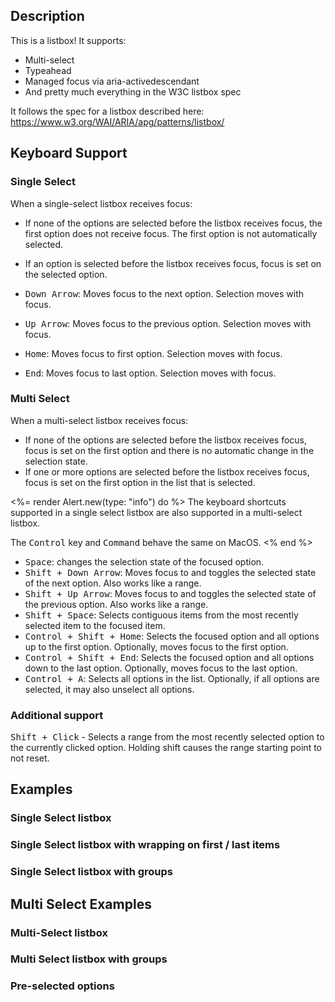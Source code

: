 ---
---

<light-preview preview-mode="shadow-dom">
  <template slot="code">
    <form>
      <role-listbox style="height: 200px;">
        <role-option value="1">
          <blockquote style="display: inline-block; border-inline-start: 4px solid gray; background-color: rgba(0,0,0,0.05); padding-inline-start: 4px; margin: 0;">I'm a blockquote. Gotta love rich content.</blockquote>
          Option 1
        </role-option>
        <role-option value="2">Option 2</role-option>
        <role-option value="3">Option 3</role-option>
        <role-option selected value="4">Option 4</role-option>
        <role-option value="5">Option 5</role-option>
        <role-option value="6">Option 6</role-option>
        <role-option value="7">Option 7</role-option>
        <role-option value="8">Option 8</role-option>
        <role-option value="9">Option 9</role-option>
        <role-option value="10">Option 10</role-option>
        <role-option value="Flamingo">Flamingo</role-option>
      </role-listbox>
    </form>
  </template>
</light-preview>

## Description

This is a listbox! It supports:

- Multi-select
- Typeahead
- Managed focus via aria-activedescendant
- And pretty much everything in the W3C listbox spec

It follows the spec for a listbox described here: <https://www.w3.org/WAI/ARIA/apg/patterns/listbox/>

## Keyboard Support

### Single Select

When a single-select listbox receives focus:

- If none of the options are selected before the listbox receives focus, the first option does not receive focus. The first option is not automatically selected.
- If an option is selected before the listbox receives focus, focus is set on the selected option.

- <kbd>Down Arrow</kbd>: Moves focus to the next option. Selection moves with focus.
- <kbd>Up Arrow</kbd>: Moves focus to the previous option. Selection moves with focus.
- <kbd>Home</kbd>: Moves focus to first option. Selection moves with focus.
- <kbd>End</kbd>: Moves focus to last option. Selection moves with focus.

### Multi Select

When a multi-select listbox receives focus:

- If none of the options are selected before the listbox receives focus, focus is set on the first option and there is no automatic change in the selection state.
- If one or more options are selected before the listbox receives focus, focus is set on the first option in the list that is selected.

<%= render Alert.new(type: "info") do %>
  The keyboard shortcuts supported in a single select listbox are also supported in a multi-select listbox.

  The <kbd>Control</kbd> key and <kbd>Command</kbd> behave the same on MacOS.
<% end %>

- <kbd>Space</kbd>: changes the selection state of the focused option.
- <kbd>Shift + Down Arrow</kbd>: Moves focus to and toggles the selected state of the next option. Also works like a range.
- <kbd>Shift + Up Arrow</kbd>: Moves focus to and toggles the selected state of the previous option. Also works like a range.
- <kbd>Shift + Space</kbd>: Selects contiguous items from the most recently selected item to the focused item.
- <kbd>Control + Shift + Home</kbd>: Selects the focused option and all options up to the first option. Optionally, moves focus to the first option.
- <kbd>Control + Shift + End</kbd>: Selects the focused option and all options down to the last option. Optionally, moves focus to the last option.
- <kbd>Control + A</kbd>: Selects all options in the list. Optionally, if all options are selected, it may also unselect all options.

### Additional support

<kbd>Shift + Click</kbd> - Selects a range from the most recently selected option to the currently clicked option. Holding shift causes the range starting point to not reset.

## Examples

### Single Select listbox

<light-preview preview-mode="shadow-dom">
  <template slot="code">
    <role-listbox style="height: 200px;">
      <role-option value="1">Option 1</role-option>
      <role-option value="2">Option 2</role-option>
      <role-option value="3">Option 3</role-option>
      <role-option selected value="4">Option 4</role-option>
      <role-option value="5">Option 5</role-option>
      <role-option value="6">Option 6</role-option>
      <role-option value="7">Option 7</role-option>
      <role-option value="8">Option 8</role-option>
      <role-option value="9">Option 9</role-option>
      <role-option value="10">Option 10</role-option>
      <role-option value="Flamingo">Flamingo</role-option>
    </role-listbox>
  </template>
</light-preview>


### Single Select listbox with wrapping on first / last items

<light-preview preview-mode="shadow-dom">
  <template slot="code">
    <role-listbox wrap-selection style="height: 200px;">
      <role-option value="1">Option 1</role-option>
      <role-option value="2">Option 2</role-option>
      <role-option value="3">Option 3</role-option>
      <role-option value="4">Option 4</role-option>
      <role-option value="5">Option 5</role-option>
      <role-option value="6">Option 6</role-option>
      <role-option value="7">Option 7</role-option>
      <role-option value="8">Option 8</role-option>
      <role-option value="9">Option 9</role-option>
      <role-option value="10">Option 10</role-option>
      <role-option value="Flamingo">Flamingo</role-option>
    </role-listbox>
  </template>
</light-preview>


### Single Select listbox with groups

<light-preview preview-mode="shadow-dom">
  <template slot="code">
    <role-listbox style="height: 200px;">
      <role-option-group>
        <span slot="label">Land</span>

        <role-option value="dog">Dog</role-option>
        <role-option value="cat">Cat</role-option>
        <role-option value="moose">Moose</role-option>
        <role-option value="goose">Goose</role-option>
        <role-option value="spider_monkey">Spider Monkey</role-option>
      </role-option-group>

      <role-option-group>
        <span slot="label">Water</span>

        <role-option value="rock_lobster">Rock Lobster</role-option>
        <role-option value="snapping_turtle">Snapping Turtle</role-option>
        <role-option value="nessy">Nessy</role-option>
      </role-option-group>

      <role-option-group>
        <span slot="label">Air</span>

        <role-option value="dragon">Dragon</role-option>
        <role-option value="winged_horse">Winged Horse</role-option>
        <role-option value="falcon">Falcon</role-option>
      </role-option-group>
    </role-listbox>
  </template>
</light-preview>

## Multi Select Examples

### Multi-Select listbox

<light-preview preview-mode="shadow-dom">
  <template slot="code">
    <form>
      <role-listbox multiple style="height: 200px;" name="select">
        <role-option selected value="1">Option 1</role-option>
        <role-option selected value="2">Option 2</role-option>
        <role-option selected value="3">Option 3</role-option>
        <role-option value="4">Option 4</role-option>
        <role-option value="5">Option 5</role-option>
        <role-option value="6">Option 6</role-option>
        <role-option value="7">Option 7</role-option>
        <role-option value="8">Option 8</role-option>
        <role-option value="9">Option 9</role-option>
        <role-option value="10">Option 10</role-option>
      </role-listbox>
    </form>
  </template>
</light-preview>

### Multi Select listbox with groups

<light-preview preview-mode="shadow-dom">
  <template slot="code">
    <role-listbox multiple style="height: 200px;">
      <role-option-group>
        <span slot="label">Land</span>

        <role-option value="dog">Dog</role-option>
        <role-option value="cat">Cat</role-option>
        <role-option value="moose">Moose</role-option>
        <role-option value="goose">Goose</role-option>
        <role-option value="spider_monkey">Spider Monkey</role-option>
      </role-option-group>

      <role-option-group>
        <span slot="label">Water</span>

        <role-option value="rock_lobster">Rock Lobster</role-option>
        <role-option value="snapping_turtle">Snapping Turtle</role-option>
        <role-option value="nessy">Nessy</role-option>
      </role-option-group>

      <role-option-group>
        <span slot="label">Air</span>

        <role-option value="dragon">Dragon</role-option>
        <role-option value="winged_horse">Winged Horse</role-option>
        <role-option value="falcon">Falcon</role-option>
      </role-option-group>
    </role-listbox>
  </template>
</light-preview>

### Pre-selected options

<light-preview preview-mode="shadow-dom">
  <template slot="code">
    <form>
      <role-listbox name="multiple-select" multiple style="height: 200px;">
        <role-option selected value="dog">Dog</role-option>
        <role-option selected value="cat">Cat</role-option>
        <role-option selected value="moose">Moose</role-option>
        <role-option selected value="goose">Goose</role-option>
        <role-option value="spider_monkey">Spider Monkey</role-option>
        <role-option value="rock_lobster">Rock Lobster</role-option>
        <role-option value="snapping_turtle">Snapping Turtle</role-option>
        <role-option value="nessy">Nessy</role-option>
        <role-option value="dragon">Dragon</role-option>
        <role-option value="winged_horse">Winged Horse</role-option>
        <role-option value="falcon">Falcon</role-option>
      </role-listbox>
    </form>
  </template>
</light-preview>
